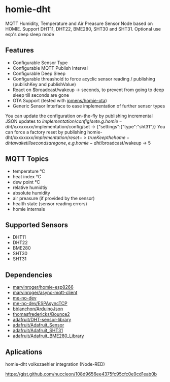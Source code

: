 # homie-dht
MQTT Humidity, Temperature and Air Preasure Sensor Node based on HOMIE. Support DHT11, DHT22, BME280, SHT30 and SHT31.
Optional use esp's deep sleep mode
## Features
* Configurable Sensor Type
* Configurable MQTT Publish Interval
* Configurable Deep Sleep
* Configurable threashold to force acyclic sensor reading / publishing (publishKey and publishValue)
* React on $broadcast/wakeup -> seconds, to prevent from going to deep sleep till seconds are gone
* OTA Support (tested with [jpmens/homie-ota](https://github.com/jpmens/homie-ota))
* Generic Sensor Interface to ease implementation of further sensor types

You can update the configuration on-the-fly by publishing incremental JSON updates to $implementation/config/set e.g. homie-dht/xxxxxxxx/$implementation/config/set -> {"settings":{"type":"sht31"}}
You can force a factory reset by publishing homie-dht/xxxxxxxx/$implementation/reset -> true
Keep the home-dht awake till seconds are gone, e.g. homie-dht/$broadcast/wakeup -> 5

## MQTT Topics
* temperature °C
* heat index °C
* dew point °C
* relative humidtiy
* absolute humidity
* air preasure (if provided by the sensor)
* health state (sensor reading errors)
* homie internals
## Supported Sensors
* DHT11
* DHT22
* BME280
* SHT30
* SHT31
## Dependencies
* [marvinroger/homie-esp8266](https://github.com/marvinroger/homie-esp8266)
* [marvinroger/async-mqtt-client](https://github.com/marvinroger/async-mqtt-client)
* [me-no-dev](https://github.com/me-no-dev/ESPAsyncWebServer)
* [me-no-dev/ESPAsyncTCP](https://github.com/me-no-dev/ESPAsyncTCP)
* [bblanchon/ArduinoJson](https://github.com/bblanchon/ArduinoJson)
* [thomasfredericks/Bounce2](https://github.com/thomasfredericks/Bounce2)
* [adafruit/DHT-sensor-library](https://github.com/adafruit/DHT-sensor-library.git)
* [adafruit/Adafruit_Sensor](https://github.com/adafruit/Adafruit_Sensor.git)
* [adafruit/Adafruit_SHT31](https://github.com/adafruit/Adafruit_SHT31)
* [adafruit/Adafruit_BME280_Library](https://github.com/adafruit/Adafruit_BME280_Library)
## Aplications
homie-dht volkszaehler integration (Node-RED)

https://gist.github.com/nuccleon/108d9656ee4375fc95cfc0e9cd1eab0b

